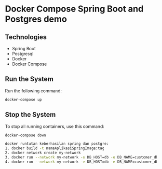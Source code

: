 # Docker Compose Spring Boot and Postgres demo
## Technologies
- Spring Boot
- Postgresql
- Docker
- Docker Compose

## Run the System
Run the following command:
```bash
docker-compose up
```

## Stop the System
To stop all running containers, use this command:
```bash
docker-compose down

docker runtutan keberhasilan spring dan postgre:
1. docker build -t namaAplikasiSpringImage:tag
2. docker network create my-network
3. docker run --network my-network -e DB_HOST=db -e DB_NAME=customer_db -e DB_USERNAME=lala -e DB_PASSWORD=1234 -p 6868:8080 -d akmal23/spring-tes:3.0 
4. docker run --network my-network -e DB_HOST=db -e DB_NAME=customer_db -e DB_USERNAME=lala -e DB_PASSWORD=1234 akmal23/spring-tes:3.0